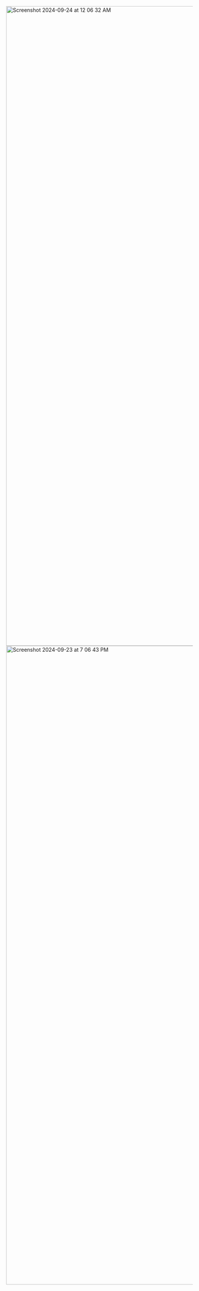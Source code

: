 <img width="1721" alt="Screenshot 2024-09-24 at 12 06 32 AM" src="https://github.com/user-attachments/assets/6d3c3fca-0439-4b1a-9f4f-42dff6bd35a6">
<img width="1719" alt="Screenshot 2024-09-23 at 7 06 43 PM" src="https://github.com/user-attachments/assets/b98c380b-6cde-4d20-9f98-592a07e63f60">
